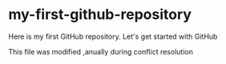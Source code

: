 # my-first-github-repository
Here is my first GitHub repository. Let's get started with GitHub

This file was modified ,anually during conflict resolution
